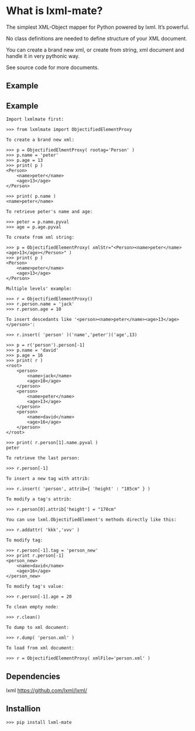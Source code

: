 
What is lxml-mate?
=================

The simplest XML-Object mapper for Python powered by lxml. It’s powerful.

No class definitions are needed to define structure of your XML document.

You can create a brand new xml, or create from string, xml document and handle it in very pythonic way.

See source code for more documents.


Example
-------

Example
-------

    Import lxmlmate first:

    >>> from lxmlmate import ObjectifiedElementProxy
	
    To create a brand new xml:

    >>> p = ObjectifiedElmentProxy( rootag='Person' )
    >>> p.name = 'peter'
    >>> p.age = 13
    >>> print( p )
    <Person>
        <name>peter</name>
        <age>13</age>
    </Person>
    
    >>> print( p.name )
    <name>peter</name>
    
    To retrieve peter's name and age:
    
    >>> peter = p.name.pyval
    >>> age = p.age.pyval

    To create from xml string:

    >>> p = ObjectifiedElementProxy( xmlStr="<Person><name>peter</name><age>13</age></Person>" )
    >>> print( p )
    <Person>
        <name>peter</name>
        <age>13</age>
    </Person>

    Multiple levels' example:

    >>> r = ObjectifiedElementProxy()
    >>> r.person.name = 'jack' 
    >>> r.person.age = 10

    To insert descedants like '<person><name>peter</name><age>13</age></person>':
    
    >>> r.insert( 'person' )('name','peter')('age',13)

    >>> p = r('person').person[-1]
    >>> p.name = 'david'
    >>> p.age = 16
    >>> print( r )
    <root>
        <person>
            <name>jack</name>
            <age>10</age>
        </person>
        <person>
            <name>peter</name>
            <age>13</age>
        </person>
        <person>
            <name>david</name>
            <age>16</age>
        </person>
    </root>
    
    >>> print( r.person[1].name.pyval )
    peter
    
    To retrieve the last person:
    
    >>> r.person[-1]
    
    To insert a new tag with attrib:
    
    >>> r.insert( 'person', attrib={ 'height' : "185cm" } )
	
    To modify a tag's attrib:
	
    >>> r.person[0].attrib['height'] = "170cm" 
    
    You can use lxml.ObjectifiedElement's methods directly like this:
	
    >>> r.addattr( 'kkk','vvv' )
	
    To modify tag:
	
    >>> r.person[-1].tag = 'person_new'
    >>> print r.person[-1]
    <person_new> 	    
        <name>david</name>
        <age>16</age>
    </person_new>
	
    To modify tag's value:
	
    >>> r.person[-1].age = 20
	
    To clean empty node:
    
    >>> r.clean()
    
    To dump to xml document:
	
    >>> r.dump( 'person.xml' ) 
    
    To load from xml document:
    
    >>> r = ObjectifiedElementProxy( xmlFile='person.xml' )
    
    
Dependencies
------------
lxml https://github.com/lxml/lxml/


Installion
----------
	>>> pip install lxml-mate






